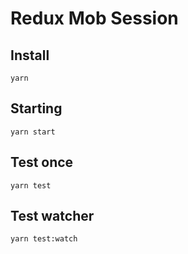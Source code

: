 # Redux Mob Session

## Install

`yarn`

## Starting

`yarn start`

## Test once

`yarn test`

## Test watcher

`yarn test:watch`
